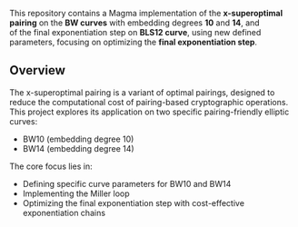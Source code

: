 This repository contains a Magma implementation of the **x-superoptimal pairing** on the **BW curves** with embedding degrees **10** and **14**, and  
 of the final exponentiation step on **BLS12 curve**, using new defined parameters, focusing on optimizing the **final exponentiation step**. 

## Overview

The x-superoptimal pairing is a variant of optimal pairings, 
designed to reduce the computational cost of pairing-based cryptographic operations. 
This project explores its application on two specific pairing-friendly elliptic curves:
- BW10 (embedding degree 10)
- BW14 (embedding degree 14)

The core focus lies in:
- Defining specific curve parameters for BW10 and BW14
- Implementing the Miller loop
- Optimizing the final exponentiation step with cost-effective exponentiation chains
